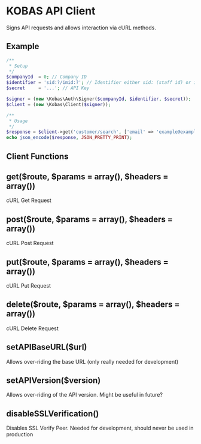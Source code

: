 KOBAS API Client
=============

Signs API requests and allows interaction via cURL methods.

## Example

```php
/**
 * Setup
 */
$companyId  = 0; // Company ID
$identifier = 'sid:?/imid:?'; // Identifier either sid: (staff id) or imid: (integration member id) followed by the id provided.
$secret     = '...'; // API Key

$signer = (new \Kobas\Auth\Signer($companyId, $identifier, $secret));
$client = (new \Kobas\Client($signer));

/**
 * Usage
 */
$response = $client->get('customer/search', ['email' => 'example@example.com']);
echo json_encode($response, JSON_PRETTY_PRINT);
```

## Client Functions

## get($route, $params = array(), $headers = array())
cURL Get Request

## post($route, $params = array(), $headers = array())
cURL Post Request

## put($route, $params = array(), $headers = array())
cURL Put Request

## delete($route, $params = array(), $headers = array())
cURL Delete Request

## setAPIBaseURL($url)
Allows over-riding the base URL (only really needed for development)

## setAPIVersion($version)
Allows over-riding of the API version. Might be useful in future?

## disableSSLVerification()
Disables SSL Verify Peer. Needed for development, should never be used in production
